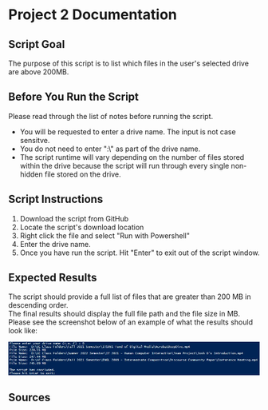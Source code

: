 <h1>Project 2 Documentation</h1>
<h2>Script Goal</h2>
<body>
  <p>The purpose of this script is to list which files in the user's selected drive are above 200MB.</p>
  <h2>Before You Run the Script</h2>
  <p>Please read through the list of notes before running the script.</p>
  <ul>
    <li>You will be requested to enter a drive name. The input is not case sensitve.</li>
    <li>You do not need to enter ":\" as part of the drive name.</li>
    <li>The script runtime will vary depending on the number of files stored within the drive because the script will run through every single non-hidden file stored on the drive.</li>
  </ul>
  <h2>Script Instructions</h2>
  <ol>
    <li>Download the script from GitHub</li>
    <li>Locate the script's download location</li>
    <li>Right click the file and select "Run with Powershell"</li>
    <li>Enter the drive name. </li>
    <li>Once you have run the script. Hit "Enter" to exit out of the script window.</li>
  </ol>
  <h2>Expected Results</h2>
  <p>The script should provide a full list of files that are greater than 200 MB in descending order. <br>
    The final results should display the full file path and the file size in MB. <br>
    Please see the screenshot below of an example of what the results should look like:</p>
    <img src="ExpectedResults/P2ExpectedResults.jpg">
  <h2>Sources</h2>
  
</body>
